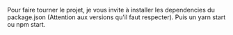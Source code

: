 Pour faire tourner le projet, je vous invite à installer les dependencies du package.json (Attention aux versions qu'il faut respecter).
Puis un yarn start ou npm start.